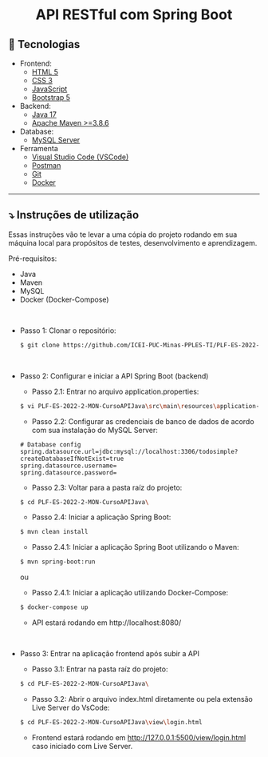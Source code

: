 <h1 align="center"> API RESTful com Spring Boot</h1>

## 🚀 Tecnologias

- Frontend:
  - [HTML 5](https://www.w3schools.com/howto/howto_make_a_website.asp/)
  - [CSS 3](https://www.w3schools.com/css/css_website_layout.asp/)
  - [JavaScript](https://www.javascript.com/)
  - [Bootstrap 5](https://getbootstrap.com/)
- Backend:
  - [Java 17](http://www.oracle.com/java/technologies/javase-downloads.html)
  - [Apache Maven >=3.8.6](https://maven.apache.org/download.cgi/)
- Database:
  - [MySQL Server](https://dev.mysql.com/downloads/mysql/)
- Ferramenta
  - [Visual Studio Code (VSCode)](https://code.visualstudio.com)
  - [Postman](http://www.postman.com/downloads/)
  - [Git](https://git-scm.com/downloads)
  - [Docker](https://docs.docker.com/desktop/install/windows-install/)

---

## ⤵ Instruções de utilização

Essas instruções vão te levar a uma cópia do projeto rodando em sua máquina local para propósitos de testes, desenvolvimento e aprendizagem.

Pré-requisitos:
  - Java
  - Maven
  - MySQL
  - Docker (Docker-Compose)

<br>

- Passo 1: Clonar o repositório:
  ```bash
  $ git clone https://github.com/ICEI-PUC-Minas-PPLES-TI/PLF-ES-2022-2-MON-CursoAPIJava.git
  ```

<br>

- Passo 2: Configurar e iniciar a API Spring Boot (backend)

  - Passo 2.1: Entrar no arquivo application.properties:
  ```bash
  $ vi PLF-ES-2022-2-MON-CursoAPIJava\src\main\resources\application-dev.properties
  ```

  - Passo 2.2: Configurar as credenciais de banco de dados de acordo com sua instalação do MySQL Server:
  ```proprieties
  # Database config
  spring.datasource.url=jdbc:mysql://localhost:3306/todosimple?createDatabaseIfNotExist=true
  spring.datasource.username=
  spring.datasource.password=
  ```

  - Passo 2.3: Voltar para a pasta raíz do projeto:
  ```bash
  $ cd PLF-ES-2022-2-MON-CursoAPIJava\
  ```

  - Passo 2.4: Iniciar a aplicação Spring Boot:
  ```bash
  $ mvn clean install
  ```
  
    - Passo 2.4.1: Iniciar a aplicação Spring Boot utilizando o Maven:
  ```bash
  $ mvn spring-boot:run
  ```

    ou

    - Passo 2.4.1: Iniciar a aplicação utilizando Docker-Compose:
  ```bash
  $ docker-compose up
  ```

  - API estará rodando em http://localhost:8080/

<br>

- Passo 3: Entrar na aplicação frontend após subir a API

  - Passo 3.1: Entrar na pasta raíz do projeto:
  ```bash
  $ cd PLF-ES-2022-2-MON-CursoAPIJava\
  ```

  - Passo 3.2: Abrir o arquivo index.html diretamente ou pela extensão Live Server do VsCode:
  ```bash
  $ cd PLF-ES-2022-2-MON-CursoAPIJava\view\login.html
  ```

  - Frontend estará rodando em http://127.0.0.1:5500/view/login.html caso iniciado com Live Server.
